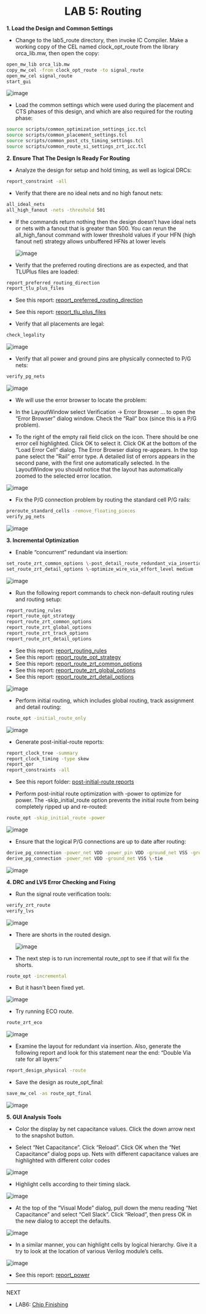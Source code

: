 <div align="center">

<h1>LAB 5: Routing</h1>
</div>


**1. Load the Design and Common Settings** 

- Change to the lab5_route directory, then invoke IC Compiler. Make a working copy of the CEL named clock_opt_route from the library orca_lib.mw, then open the copy:

```bash
open_mw_lib orca_lib.mw 
copy_mw_cel -from clock_opt_route -to signal_route 
open_mw_cel signal_route 
start_gui
```

![image](https://github.com/trong420/icc/assets/90754954/8cb0414b-d239-4bfe-ae95-d9317f73b1d9)

- Load the common settings which were used during the placement and CTS phases of this design, and which are also required for the routing phase:
  
```bash
source scripts/common_optimization_settings_icc.tcl 
source scripts/common_placement_settings.tcl 
source scripts/common_post_cts_timing_settings.tcl 
source scripts/common_route_si_settings_zrt_icc.tcl
```



**2. Ensure That The Design Is Ready For Routing** 

- Analyze the design for setup and hold timing, as well as logical DRCs:
```bash
report_constraint -all 
```


- Verify that there are no ideal nets and no high fanout nets: 
```bash
all_ideal_nets 
all_high_fanout -nets -threshold 501
```


- If the commands return nothing then the design doesn’t have ideal nets or nets with a fanout that is greater than 500. You can rerun the all_high_fanout command with lower threshold values if your HFN (high fanout net) strategy allows unbuffered HFNs at lower levels

  ![image](https://github.com/trong420/icc/assets/90754954/acdf43a6-52f5-4f70-b70d-fe4fb8b5f41c)


- Verify that the preferred routing directions are as expected, and that TLUPlus files are loaded:

```bash
report_preferred_routing_direction 
report_tlu_plus_files
```
- See this report: [report_preferred_routing_direction](https://github.com/trong420/icc/blob/main/lab5_route/report_preferred_routing_direction.txt)

- See this report: [report_tlu_plus_files](https://github.com/trong420/icc/blob/main/lab5_route/report_tlu_plus_files.txt)

  
- Verify that all placements are legal:
```bash
check_legality
```
  ![image](https://github.com/trong420/icc/assets/90754954/5d14dba1-cd44-4b71-b093-2ccdbe2a2536)

 


- Verify that all power and ground pins are physically connected to P/G nets:
```bash
verify_pg_nets
```
  
 ![image](https://github.com/trong420/icc/assets/90754954/c2f29546-370b-40a0-8de3-35af0954a12b)

- We will use the error browser to locate the problem:

- In the LayoutWindow select Verification -> Error Browser … to open the “Error Browser” dialog window. Check the “Rail” box (since this is a P/G problem). 

- To the right of the empty rail field click on the icon. There should be one error cell highlighted. Click OK to select it. Click OK at the bottom of the “Load Error Cell” dialog. The Error Browser dialog re-appears. In the top pane select the “Rail” error type. A detailed list of errors appears in the second pane, with the first one automatically selected. In the LayoutWindow you should notice that the layout has automatically zoomed to the selected error location.

![image](https://github.com/trong420/icc/assets/90754954/2421fd1b-05bf-462f-9fcd-7b70d69dc7bb)

- Fix the P/G connection problem by routing the standard cell P/G rails:
```bash
preroute_standard_cells -remove_floating_pieces 
verify_pg_nets
```

![image](https://github.com/trong420/icc/assets/90754954/4c23ce53-5f51-4d09-bdd1-1736c4f58157)


**3. Incremental Optimization** 

- Enable “concurrent” redundant via insertion:

```bash
set_route_zrt_common_options \-post_detail_route_redundant_via_insertion medium 
set_route_zrt_detail_options \-optimize_wire_via_effort_level medium
```
  ![image](https://github.com/trong420/icc/assets/90754954/506c8159-bad3-445d-b155-b9461f6a6ef9)

- Run the following report commands to check non-default routing rules and 
routing setup: 


```bash
report_routing_rules 
report_route_opt_strategy 
report_route_zrt_common_options 
report_route_zrt_global_options 
report_route_zrt_track_options
report_route_zrt_detail_options
```

- See this report: [report_routing_rules](https://github.com/trong420/icc/blob/main/lab5_route/report_routing_rules.txt)
- See this report: [report_route_opt_strategy](https://github.com/trong420/icc/blob/main/lab5_route/report_route_opt_strategy.txt)
- See this report: [report_route_zrt_common_options](https://github.com/trong420/icc/blob/main/lab5_route/report_route_zrt_common_options%20.txt)
- See this report: [report_route_zrt_global_options](https://github.com/trong420/icc/blob/main/lab5_route/report_route_zrt_global_options.txt)
- See this report: [report_route_zrt_detail_options](https://github.com/trong420/icc/blob/main/lab5_route/report_route_zrt_detail_options.txt)
  
![image](https://github.com/trong420/icc/assets/90754954/0fd11546-8102-4857-8a8c-33ace0432e1f)

- Perform initial routing, which includes global routing, track assignment and detail routing: 

```bash
route_opt -initial_route_only
```

![image](https://github.com/trong420/icc/assets/90754954/b762b0df-3e35-4204-bc6a-19a2aaa09032)

- Generate post-initial-route reports: 

```bash
report_clock_tree -summary 
report_clock_timing -type skew 
report_qor 
report_constraints -all
```

- See this report folder: [post-initial-route reports](https://github.com/trong420/icc/tree/main/lab5_route/post-initial-route%20reports)

- Perform post-initial route optimization with -power to optimize for power. The -skip_initial_route option prevents the initial route from being completely ripped up and re-routed:

```bash
route_opt -skip_initial_route -power
```

![image](https://github.com/trong420/icc/assets/90754954/d6232afc-f5b2-44b5-9f68-b01e93c5a611)

- Ensure that the logical P/G connections are up to date after routing:
  
```bash
derive_pg_connection -power_net VDD -power_pin VDD -ground_net VSS -ground_pin VSS 
derive_pg_connection -power_net VDD -ground_net VSS \-tie
```

![image](https://github.com/trong420/icc/assets/90754954/2e5a0cfb-a05f-4256-9016-035206947097)

**4. DRC and LVS Error Checking and Fixing** 

- Run the signal route verification tools: 
```bash
verify_zrt_route
verify_lvs
```

![image](https://github.com/trong420/icc/assets/90754954/8c54ff4a-2ab2-4fc8-b44d-4ab2103b1ba3)

- There are shorts in the routed design.
  
  ![image](https://github.com/trong420/icc/assets/90754954/b1504817-765b-4e78-8e00-de0df7131df6)

- The next step is to run incremental route_opt to see if that will fix the shorts. 

```bash
route_opt -incremental
```
- But it hasn't been fixed yet.

![image](https://github.com/trong420/icc/assets/90754954/083f0154-5167-47a1-ae0a-77d31a7c818b)

- Try running ECO route.

```bash
route_zrt_eco
```

![image](https://github.com/trong420/icc/assets/90754954/53e6423a-d064-4a5f-ac3e-b5195edea568)

- Examine the layout for redundant via insertion. Also, generate the following report and look for this statement near the end: 
“Double Via rate for all layers:”

```bash
report_design_physical -route
```

- Save the design as route_opt_final:
```bash
save_mw_cel -as route_opt_final
```
![image](https://github.com/trong420/icc/assets/90754954/ad4007f7-1001-4e1e-819e-af972788167f)

**5. GUI Analysis Tools**

- Color the display by net capacitance values. Click the down arrow next to the snapshot button.

- Select “Net Capacitance”. Click “Reload”. Click OK when the “Net Capacitance” dialog pops up. Nets with different capacitance values are highlighted with different color codes

![image](https://github.com/trong420/icc/assets/90754954/93b0c0fd-93d3-4d09-b935-f7e72e89de0f)

- Highlight cells according to their timing slack.

![image](https://github.com/trong420/icc/assets/90754954/34403adf-a1a5-4884-b9e0-ee093e828e40)

- At the top of the “Visual Mode” dialog, pull down the menu reading “Net Capacitance” and select “Cell Slack”. Click “Reload”, then press OK in the new dialog to accept the defaults.

![image](https://github.com/trong420/icc/assets/90754954/dc7736d5-7b91-4311-b121-59cf7e4e446f)

- In a similar manner, you can highlight cells by logical hierarchy. Give it a try to look at the location of various Verilog module’s cells.

![image](https://github.com/trong420/icc/assets/90754954/6593b80a-f61a-480c-b8cb-785250542700)


- See this report: [report_power](https://github.com/trong420/icc/blob/main/lab3_placement/power.txt)



---
NEXT
- LAB6: [Chip Finishing](https://github.com/trong420/icc/tree/main/lab6_chip_finishing)

